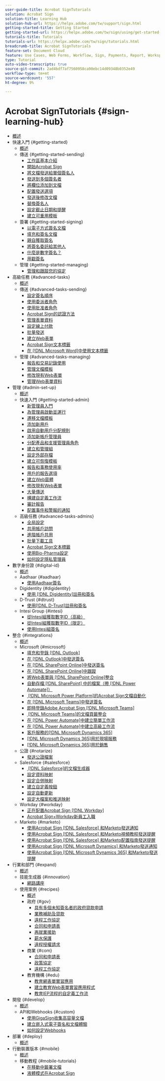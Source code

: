 ```yaml
---
user-guide-title: Acrobat SignTutorials
solution: Acrobat Sign
solution-title: Learning Hub
solution-hub-url: https://helpx.adobe.com/tw/support/sign.html
getting-started-title: Getting Started
getting-started-url: https://helpx.adobe.com/tw/sign/using/get-started-guide.html
tutorials-title: Tutorials
tutorials-url: https://helpx.adobe.com/tw/sign/tutorials.html
breadcrumb-title: Acrobat SignTutorials
feature-set: Document Cloud
feature: Use Cases, Web Forms, Workflow, Sign, Payments, Report, Workspace, Deadline, Administration, Digital ID, Form, Integrations, Mobile, Skill Builder
type: Tutorial
auto-video-transcripts: true
source-git-commit: 2ad4bdf7af7560958ca90ebc14d09348b0352e49
workflow-type: tm+mt
source-wordcount: '557'
ht-degree: 9%

---
```



# Acrobat SignTutorials {#sign-learning-hub}

+ [概述](overview.md)
+ 快速入門 {#getting-started}
   + [概述](sign-beginner-tutorials/beginner-users-overview.md)
   + 傳送 {#getting-started-sending}
      + [工作區基本介紹](sign-beginner-tutorials/quick-tour.md)
      + [開始Acrobat Sign](sign-beginner-tutorials/new-sender.md)
      + [將文檔發送給單個簽名人](sign-beginner-tutorials/send-to-single-recipient.md)
      + [發送到多個簽名者](sign-beginner-tutorials/send-to-multiple-recipients.md)
      + [將欄位添加到文檔](sign-beginner-tutorials/adding-fields.md)
      + [配置發送選項](sign-beginner-tutorials/sending-options.md)
      + [發送後修改文檔](sign-beginner-tutorials/modify-in-flight.md)
      + [替換簽名人](sign-beginner-tutorials/replace-signer.md)
      + [設定截止日期和提醒](sign-beginner-tutorials/set-deadlines-reminders.md)
      + [建立可重用模板](https://experienceleague.adobe.com/docs/document-cloud-learn/sign-learning-hub/admin-set-up/getting-started-admin/create-a-template.html?lang=zh-Hant)
   + 簽署 {#getting-started-signing}
      + [以電子方式簽名文檔](sign-beginner-tutorials/electronically-sign-a-document.md)
      + [填充和簽名文檔](sign-beginner-tutorials/fill-and-sign.md)
      + [親自獲取簽名](sign-beginner-tutorials/sign-in-person.md)
      + [將簽名委託給其他人](sign-beginner-tutorials/delegate-signing.md)
      + [什麼是數字簽名？](sign-beginner-tutorials/sign-with-a-digital-signature.md)
      + [用戳簽名](sign-beginner-tutorials/sign-with-a-stamp.md)
   + 管理 {#getting-started-managing}
      + [管理和跟蹤您的協定](sign-beginner-tutorials/manage-and-track.md)
+ 高級任務 {#advanced-tasks}
   + [概述](sign-advanced-users/advanced-users-overview.md)
   + 傳送 {#advanced-tasks-sending}
      + [設定簽名順序](sign-advanced-users/setting-up-routing.md)
      + [使用委派者角色](sign-advanced-users/delegate-signature.md)
      + [使用批准者角色](sign-advanced-users/add-an-approver.md)
      + [Acrobat Sign的認證方法](sign-advanced-users/authentication-methods.md)
      + [管理表單資料](sign-advanced-users/manage-form-data.md)
      + [設定線上付款](sign-advanced-users/set-up-online-payments.md)
      + [批量發送](https://experienceleague.adobe.com/docs/document-cloud-learn/sign-learning-hub/admin-set-up/getting-started-admin/megasign.html?lang=zh-Hant)
      + [建立Web表單](https://experienceleague.adobe.com/docs/document-cloud-learn/sign-learning-hub/admin-set-up/getting-started-admin/webform.html?lang=zh-Hant)
      + [Acrobat Sign文本標籤](https://experienceleague.adobe.com/docs/document-cloud-learn/sign-learning-hub/admin-set-up/advanced-tasks-admins/adobe-sign-text-tagging.html?lang=zh-Hant)
      + [在 [!DNL Microsoft Word]中使用文本標籤](sign-advanced-users/text-tagging-word.md)
   + 管理 {#advanced-tasks-managing}
      + [報告和交易記錄使用](sign-advanced-users/creating-a-report.md)
      + [管理文檔模板](sign-advanced-users/edit-a-template.md)
      + [修改現有Web表單](sign-advanced-users/modify-webform.md)
      + [管理Web表單資料](sign-advanced-users/manage-webform-data.md)
+ 管理 {#admin-set-up}
   + [概述](admin/intro-admin-overview.md)
   + 快速入門 {#getting-started-admin}
      + [新管理員入門](admin/get-started-admin.md)
      + [為管理員啟動並運行](admin/up-and-running-admin.md)
      + [遷移文檔模板](admin/docusign-templates.md)
      + [添加新用戶](admin/add-users-to-your-account.md)
      + [啟用自動用戶分配規則](admin/automatic-assignment-rules.md)
      + [添加新帳戶管理員](admin/add-admin.md)
      + [分配產品和支援管理員角色](admin/promote-admin.md)
      + [建立和管理組](admin/create-and-manage-groups.md)
      + [設定外部存檔](admin/set-up-your-external-archive.md)
      + [建立可恢復模板](sign-advanced-users/create-a-template.md)
      + [報告和事務使用率](https://experienceleague.adobe.com/zh-hant/docs/document-cloud-learn/sign-learning-hub/advanced-tasks/advanced-tasks-managing/creating-a-report)
      + [用戶的報告選項](admin/report-options.md)
      + [建立Web窗體](sign-advanced-users/webform.md)
      + [修改現有Web表單](https://experienceleague.adobe.com/docs/document-cloud-learn/sign-learning-hub/advanced-tasks/advanced-tasks-managing/modify-webform.html?lang=zh-Hant)
      + [大量傳送](sign-advanced-users/megasign.md)
      + [構建自定義工作流](admin/building-a-custom-workflow.md)
      + [審計報告](admin/audit-reports.md)
      + [配置事件和警報的通知](admin/set-up-shared-events-and-alert.md)
   + 高級任務 {#advanced-tasks-admins}
      + [全局設定](admin/learn-about-global-settings.md)
      + [共用帳戶訪問](admin/share-account-access.md)
      + [進階帳戶共用](admin/advanced-account-sharing.md)
      + [批量下載工具](admin/bulk-download-tool.md)
      + [Acrobat Sign文本標籤](sign-advanced-users/adobe-sign-text-tagging.md)
      + [使用Bio-Pharma設定](admin/use-bio-pharma-settings.md)
      + [如何設定隱私管理員](admin/privacy.md)
+ 數字身份證 {#digital-id}
   + [概述](digitalid/digitalid-overview.md)
   + Aadhaar {#aadhaar}
      + [使用Aadhaar簽名](digitalid/aadhaar-sign.md)
   + Digidentity {#digidentity}
      + [使用 [!DNL Digidentity]註冊和簽名](digitalid/digidentity-sign.md)
   + D-Trust {#dtrust}
      + [使用[!DNL D-Trust]註冊和簽名](digitalid/d-trust.md)
   + Intesi Group {#intesi}
      + [從Intesi組獲取數字ID（高級）](digitalid/intesi-advanced.md)
      + [從Intesi組獲取數字ID（限定）](digitalid/intesi-qualified.md)
      + [使用Intesi組簽名](digitalid/intesi-sign.md)
+ 整合 {#integrations}
   + [概述](integrations/integrations-overview.md)
   + Microsoft {#microsoft}
      + [填充和登錄 [!DNL Outlook]](integrations/fill-and-sign-doc-microsoft-outlook.md)
      + [在 [!DNL Outlook]中發送簽名](integrations/send-for-signature-with-outlook.md)
      + [在 [!DNL SharePoint Online]中發送簽名](integrations/send-for-signature-with-sharepoint-online.md)
      + [在 [!DNL SharePoint Online]中跟蹤](integrations/track-an-agreement-with-sharepoint-online.md)
      + [將Web表單與 [!DNL SharePoint Online]整合](integrations/integrate-web-form-sharepoint-online.md)
      + [自動存檔 [!DNL SharePoint] 中的檔案（帶 [!DNL Power Automate]）](integrations/auto-archive-sharepoint-power-automate.md)
      + [&#x200B; [!DNL Microsoft Power Platform]的Acrobat Sign文檔自動化](integrations/documentautomation.md)
      + [在 [!DNL Microsoft Teams]中發送簽名](integrations/adobe-sign-teams-mortgage.md)
      + [即時登錄Adobe Acrobat Sign [!DNL Microsoft Teams]](integrations/live-sign-microsoft-teams.md)
      + [&#x200B; [!DNL Microsoft Teams]的文檔頁籤整合](integrations/acrobat-sign-teams-documents-tab.md)
      + [在 [!DNL Power Automate]中建立簡單工作流](integrations/simple-workflow-power-automate.md)
      + [在 [!DNL Power Automate]中建立高級工作流](integrations/advanced-workflow-power-automate.md)
      + [客戶服務的[!DNL Microsoft Dynamics 365]](integrations/dynamics-customer-service.md)
      + [[!DNL Microsoft Dynamics 365]用於現場服務](integrations/dynamics-field-service.md)
      + [[!DNL Microsoft Dynamics 365]用於銷售](integrations/dynamics-sales.md)
   + 公證 {#notarize}
      + [發送公證檔案](integrations/send-document-notarize.md)
   + Salesforce {#salesforce}
      + [&#x200B; [!DNL Salesforce]的文檔生成器](integrations/create-an-agreement-template.md)
      + [設定資料映射](integrations/set-up-data-mapping.md)
      + [設定合併映射](integrations/set-up-merging-map.md)
      + [建立自定義按鈕](integrations/create-a-custom-button.md)
      + [設定自動更新](integrations/salesforce-automatic-updates.md)
      + [設定大檔案和推送映射](integrations/salesforce-large-files.md)
   + Workday {#workday}
      + [正在配置Acrobat Sign [!DNL Workday]](integrations/workday.md)
      + [Acrobat Sign+Workday新員工入職](integrations/acrobat-sign-workday-onboarding.md)
   + Marketo {#marketo}
      + [使用Acrobat Sign [!DNL Salesforce] 和Marketo發送通知](integrations/marketo-salesforce-sms.md)
      + [使用Acrobat Sign [!DNL Salesforce] 和Marketo視頻教程發送提醒](integrations/marketo-salesforce-reminder-video.md)
      + [使用Acrobat Sign [!DNL Salesforce] 和Marketo配置指南發送提醒](integrations/marketo-salesforce-reminder.md)
      + [使用Acrobat Sign [!DNL Microsoft Dynamics] 和Marketo發送通知](integrations/marketo-dynamics-sms.md)
      + [使用Acrobat Sign [!DNL Microsoft Dynamics 365] 和Marketo發送提醒](integrations/marketo-dynamics-reminder.md)
+ 行業和部門 {#expand}
   + [概述](sign-usecase/expand-inspire-overview.md)
   + 技能生成器 {#innovation}
      + [網路講座](sign-usecase/innovation-series.md)
   + 使用案例 {#recipes}
      + [概述](sign-usecase/recipes.md)
      + 政府 {#gov}
         + [具有多個未知簽名者的政府貸款申請](sign-usecase/webform-multiple-signers.md)
         + [業務補助及貸款](sign-usecase/usecasegovgrants.md)
         + [遠程工作協定](sign-usecase/usecasegovtelework.md)
         + [合同和申請表](sign-usecase/usecasegovcontracts.md)
         + [再就業援助](sign-usecase/usecasegovreemployment.md)
         + [薪水保護](sign-usecase/usecasegovpaycheck.md)
         + [遠程授權請求](sign-usecase/usecasegovremote.md)
      + 商業 {#com}
         + [合同和申請表](sign-usecase/usecasecomcontracts.md)
         + [政策協定](sign-usecase/usecasecompolicy.md)
         + [遠程工作協定](sign-usecase/usecasecomtelework.md)
      + 教育機構 {#edu}
         + [教育網表單實習應用](sign-usecase/usecase-edu-intern.md)
         + [建立教育Web表單實習應用程式](sign-usecase/usecase-edu-intern-create.md)
         + [教育IEP流程的自定義工作流](sign-usecase/usecase-edu-iep.md)
+ 開發 {#develop}
   + [概述](develop/develop-overview.md)
   + API和Webhooks {#custom}
      + [使用GigaSign收集高容量文檔](develop/gigasign.md)
      + [建立嵌入式電子簽名和文檔體驗](develop/embeddedesignature.md)
      + [如何設定Webhooks](develop/webhooks.md)
+ 部署 {#deploy}
   + [概述](deploy-overview.md)
+ 行動裝置版本 {#mobile}
   + [概述](mobile/mobile-overview.md)
   + 移動教程 {#mobile-tutorials}
      + [在移動中籤署文檔](mobile/sign-mobile.md)
      + [液體模式在Acrobat Sign](mobile/liquidmode.md)
